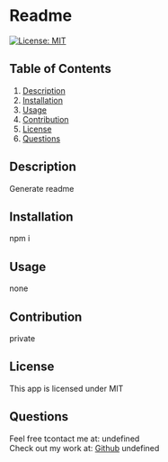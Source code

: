 # Readme
[![License: MIT](https://img.shields.io/badge/License-MIT-yellow.svg)](https://opensource.org/licenses/MIT)


  ## Table of Contents
1. [Description](#description)
2. [Installation](#installation)
3. [Usage](#usage)
4. [Contribution](#contribution)
5. [License](#license)
6. [Questions](questions)

  ## Description
  Generate readme
  
  ## Installation
  npm i

  ## Usage
  none

  ## Contribution
  private

  ## License
  This app is licensed under MIT

  ## Questions
  Feel free tcontact me at: undefined
  <br>
  Check out my work at: [Github](https://github.com/barand14/) undefined

